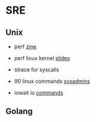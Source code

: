 # SRE

## Unix

- perf [zine](https://jvns.ca/perf-zine.pdf)

- perf linux kernel [slides](https://www.slideshare.net/lcplcp1/performance-analysis-tools-for-linux-kernel)

- strace for syscalls

- 90 linux commands [sysadmins](https://haydenjames.io/90-linux-commands-frequently-used-by-linux-sysadmins/)

- iowait io [commands](https://haydenjames.io/what-is-iowait-and-linux-performance/)

## Golang
